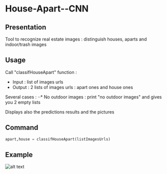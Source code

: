 # House-Apart--CNN

## Presentation

Tool to recognize real estate images : distinguish houses, aparts and indoor/trash images

## Usage

Call "classifHouseApart" function :
* Input : list of images urls
* Output : 2 lists of images urls : apart ones and house ones

Several cases :
⋅⋅* No outdoor images : print "no outdoor images" and gives you 2 empty lists

Displays also the predictions results and the pictures

## Command

```python
apart,house = classifHouseApart(listImagesUrls)
```

## Example

![alt text](https://github.com/Ainara2828/House-Apart--CNN/blob/master/example.png)
